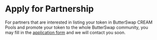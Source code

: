 # Apply for Partnership

For partners that are interested in listing your token in ButterSwap CREAM Pools and promote your token to the whole ButterSwap community, you may fill in the [application form](https://wj.qq.com/s2/8456733/1fa2/) and we will contact you soon.

